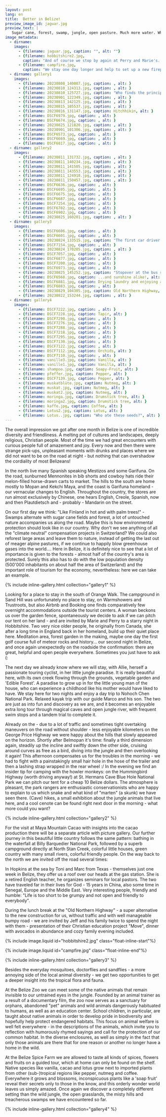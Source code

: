 ```yaml
---
layout: post
lang: en
title:  Better in Belize!
preview_image_id: jaguar.jpg
preview_text: |
   Sugar cane, forest, swamp, jungle, open pasture. Much more water. Where Mexico welcomed us with reserved astonishment, Belize greets with loud exclamations. Have a safe journey! God bless you! Wow, what is THAT? This is SO beautiful!
image_metadata:
  - dirname:
    images:
      - {filename: jaguar.jpg, caption: "", alt: ""}
      - {filename: hobbitshire2.jpg,
        caption: "And of course we stop by again at Perry and Marie's. Roads go ever ever on, ... but always past Hobbitshire (:", alt: ""}
      - {filename: campfire.jpg,
        caption: "We stay one day longer and help to set up a new fireplace and beautify the 'Rocket Stove'.", alt: ""}
  - dirname: gallery1
    images:
      - {filename: 20230808_140007.jpg, caption: , alt: }
      - {filename: 20230810_124313.jpg, caption: , alt: }
      - {filename: 20230810_125727.jpg, caption: "Who finds the principal performer here?", alt: }
      - {filename: 20230901_122349.jpg, caption: , alt: }
      - {filename: 20230813_142125.jpg, caption: , alt: }
      - {filename: 20230815_105537.jpg, caption: , alt: }
      - {filename: 20230816_131147.jpg, caption: Hitchhikin, alt: }
      - {filename: DSCF6979.jpg, caption: , alt: }
      - {filename: DSCF6674.jpg, caption: , alt: }
      - {filename: 20230825_121820.jpg, caption: , alt: }
      - {filename: 20230901_101306.jpg, caption: , alt: }
      - {filename: DSCF6573.jpg, caption: , alt: }
      - {filename: DSCF6669.jpg, caption: , alt: }
      - {filename: DSCF6817.jpg, caption: , alt: }
  - dirname: gallery2
    images:
      - {filename: 20230811_131732.jpg, caption: , alt: }
      - {filename: 20230811_140234.jpg, caption: , alt: }
      - {filename: 20230811_141505.jpg, caption: , alt: }
      - {filename: 20230811_143553.jpg, caption: , alt: }
      - {filename: 20230811_124918.jpg, caption: , alt: }
      - {filename: 20230811_150457.jpg, caption: , alt: }
      - {filename: DSCF6636.jpg, caption: , alt: }
      - {filename: DSCF6695.jpg, caption: , alt: }
      - {filename: DSCF6675.jpg, caption: , alt: }
      - {filename: DSCF6687.jpg, caption: , alt: }
      - {filename: DSCF7254.jpg, caption: , alt: }
      - {filename: DSCF6702.jpg, caption: , alt: }
      - {filename: DSCF6902.jpg, caption: , alt: }
      - {filename: 20230825_160201.jpg, caption: , alt: }
  - dirname: gallery3
    images:
      - {filename: DSCF6606.jpg, caption: , alt: }
      - {filename: DSCF6601.jpg, caption: , alt: }
      - {filename: 20230824_133515.jpg, caption: "The first car driver giving hand signs on this journey (:", alt: }
      - {filename: DSCF7154.jpg, caption: , alt: }
      - {filename: 20230824_170205.jpg, caption: , alt: }
      - {filename: DSCF7057.jpg, caption: , alt: }
      - {filename: DSCF6877.jpg, caption: , alt: }
      - {filename: DSCF7200.jpg, caption: , alt: }
      - {filename: DSCF6973.jpg, caption: , alt: }
      - {filename: 20230825_145252.jpg, caption: "Stopover at the bus station: good for rainy hours...", alt: }
      - {filename: DSCF6568.jpg, caption: ...and sunshine alike!, alt: }
      - {filename: DSCF6881.jpg, caption: Drying laundry and enjoying aircon, alt: }
      - {filename: DSCF6883.jpg, caption: , alt: }
      - {filename: 20230829_104305.jpg, caption: Old Northern Highway, alt: }
      - {filename: 20230822_153244.jpg, caption: , alt: }
  - dirname: gallery4
    images:
      - {filename: DSCF7222.jpg, caption: , alt: }
      - {filename: DSCF7228.jpg, caption: Tapir, alt: }
      - {filename: DSCF7290.jpg, caption: , alt: }
      - {filename: DSCF7276.jpg, caption: , alt: }
      - {filename: DSCF7288.jpg, caption: , alt: }
      - {filename: DSCF7218.jpg, caption: , alt: }
      - {filename: DSCF7295.jpg, caption: , alt: }
      - {filename: DSCF7130.jpg, caption: , alt: }
      - {filename: DSCF7122.jpg, caption: , alt: }
      - {filename: DSCF7112.jpg, caption: Orchids, alt: }
      - {filename: DSCF7110.jpg, caption: , alt: }
      - {filename: vanille3.jpg, caption: Vanilla, alt: }
      - {filename: vanille1.jpg, caption: Vanilla, alt: }
      - {filename: shampoo.jpg, caption: Soapy-Fruit, alt: }
      - {filename: pfeffer.jpg, caption: Pepper, alt: }
      - {filename: DSCF7139.jpg, caption: Pepper, alt: }
      - {filename: muskatblüte.jpg, caption: Nutmeg, alt: }
      - {filename: muskat.jpg, caption: Nutmeg, alt: }
      - {filename: muskat2.jpg, caption: Nutmeg, alt: }
      - {filename: moringa.jpg, caption: Drumstick tree, alt: }
      - {filename: moringa2.jpg, caption: Drumstick tree, alt: }
      - {filename: kaffe.jpg, caption: Coffee, alt: }
      - {filename: Lotus2.jpg, caption: Lotus, alt: }
      - {filename: Lotus..jpg, caption: "Who ate these seeds?", alt: }
---
```


The overall impression we got after one month in Belize is one of incredible diversity and friendliness. A melting pot of cultures and landscapes, deeply religious, Christian people. Most of the time we had great encounters with curious people full of amazement and joy. Every now and then there were strange pick-ups, unpleasant moments with drunks and places where we did not want to be on the road at night - but nothing that can overshadow the cordiality of most Belizeans!

In the north live many Spanish speaking Mestizos and some Garifuna. On the road, sunburned Mennonites in bib shorts and cowboy hats ride their melon-filled horse-drawn carts to market. The hills to the south are home mostly to Mopan and Kekchi Maya, and the coast is Garifuna homeland - our vernacular changes to English. Throughout the country, the stores are run almost exclusively by Chinese, one hears English, Creole, Spanish, now and then Plautdietsch and - probably - Mandarin on the street.

On our first day we think: "Like Finland in hot and with palm trees!" - Swamps alternate with sugar cane fields and forest, a lot of untouched nature accompanies us along the road. Maybe this is how environmental protection should look like in our country. Why don't we see anything of all the "climate neutral" compensation projects in Switzerland? We could also reforest large areas and leave them to nature, instead of getting the last out of meager alpine pastures, if we continue to happily blow greenhouse gases into the world.... Here in Belize, it is definitely nice to see that a lot of importance is given to the forests - almost half of the country's area is protected. Surely this also has to do with the low population density (500'000 inhabitants on about half the area of Switzerland) and the important role of tourism for the economy, nevertheless: here we can take an example.

{% include inline-gallery.html collection="gallery1" %}

Looking for a place to stay in the south of Orange Walk. The campground in Sand Hill was unfortunately no place to stay, on Warmshowers and Trustroots, but also Airbnb and Booking one finds comparatively few overnight accommodations outside the tourist centers. A woman beckons us over the garden fence, spontaneously we decide to ask if we can pitch our tent on her land - and are invited by Marie and Perry to a starry night in Hobbitshire. Two very nice older people, he originally from Canada, she after a long time in England back in her homeland, build up their quiet place here. Meditation area, forest garden in the making, maybe one day the first golf course full of meteor rocks and history... our second night in Belize, and once again unexpectedly on the roadside the confirmation: there are great, helpful and open people everywhere. Sometimes you just have to ask (:

The next day we already know where we will stay, with Allie, herself a passionate touring cyclist, in her little jungle paradise. It is really beautiful here, with its own creek flowing through the grounds, vegetable garden and 'Edible Forest'. A paradise to grow up in for the little young man of the house, who can experience a childhood like his mother would have liked to have. We stay here for two nights and enjoy a day trip to Nohoch Chen National Park. Relaxed kayak trip with our guide Marco and his son. The two are just as into fun and discovery as we are, and it becomes an enjoyable extra long tour through magical caves and open jungle river, with frequent swim stops and a tandem trial to complete it.

Already on the - due to a lot of traffic and sometimes tight overtaking maneuvers on the road without shoulder - less enjoyable kilometers on the George Price Highway we were happy about the hills that slowly appeared on the horizon. Shortly after Belmopan it's time: finally a third dimension again, steadily up the incline and swiftly down the other side, cruising around curves as free as a bird, diving into the jungle and then overlooking it again! This afternoon compensates us for the troubles in the morning - we had to fight with a painstakingly small hair hole in the hose of the trailer and then a lashing strap wrapped in the rear wheel :/
In the evening we find an insider tip for camping with the howler monkeys: on the Hummingbird Highway (worth driving anyway!) at St. Hermans Cave Blue Hole National Park we can pitch our tent for a cheap 10 Belize dollars. The atmosphere is pleasant, the park rangers are enthusiastic conservationists who are happy to explain to us which snake and what kind of "marten" (a skunk) we have seen there. (Cave) hikes, a small exhibition about the jungle animals that live here, and a cool cenote can be found right next door in the morning - what more could you want?

{% include inline-gallery.html collection="gallery2" %}

For the visit at Maya Mountain Cacao with insights into the cacao production there will be a separate article with picture gallery. Our further journey in this beautiful little country follows the same pattern: bathing in the waterfall at Billy Barquedier National Park, followed by a superb campground directly at North Stan Creek, colorful little houses, green country with many small rivers, colorful friendly people. On the way back to the north we are invited off the road several times:

In Hopkins at the sea by Toni and Marc from Texas - themselves just one week in Belize, they offer us a roof over our heads at the gas station. She is a retired English teacher, he organizes seminars for local pastors. The two have traveled far in their lives for God - 15 years in China, also some time in Senegal, Europe and the Middle East. Very interesting people, friendly and humble: "Life is too short to be grumpy and not open and friendly to everybody".

During the lunch break at the "Old Northern Highway" - a super alternative to the new construction for us, without traffic and with well manageable bumpy road - we are invited by Jeff and his family twice to spend the night with them - presentation of their Christian education project "Move", dinner with avocados in abundance and cozy family evening included. 

<div class="flow-root">
  {% include image.liquid id="hobbitshire2.jpg" class="float-inline-start"%}

  {% include image.liquid id="campfire.jpg" class="float-inline-end"%}
</div>

{% include inline-gallery.html collection="gallery3" %}

Besides the everyday mosquitoes, doctorflies and sandflies - a more annoying side of the local animal diversity - we get two opportunities to get a deeper insight into the tropical flora and fauna.

At the Belize Zoo we can meet some of the native animals that remain invisible to our untrained eyes in the jungle. Founded by an animal trainer as a result of a documentary film, the zoo now serves as a sanctuary for orphans, abandoned "pet" animals and wild animals dangerously habituated to humans, as well as an education center. School children, in particular, are taught about native animals in order to develop pride in biodiversity and hopefully help protect endangered habitats. This focus on animal welfare is well felt everywhere - in the descriptions of the animals, which invite you to reflection with humorously rhymed sayings and call for the protection of our common habitat. In the diverse enclosures, as well as simply in the fact that only those animals are there that for one reason or another no longer have a home in the wild.

At the Belize Spice Farm we are allowed to taste all kinds of spices, flowers and fruits on a guided tour, which at home can only be found on the shelf. Native species like vanilla, cacao and lotus grow next to imported plants from other (sub-)tropical regions like pepper, nutmeg and coffee. Everywhere it grows and blossoms, inconspicuous plants like a 'soap fruit' reveal their secrets only to those in the know, and this orderly wonder world leaves us simply amazed. Once again we discover a completely different setting than the wild jungle, the open grasslands, the misty hills and treacherous swamps we have encountered so far.

{% include inline-gallery.html collection="gallery4" %}